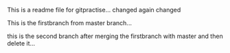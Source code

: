 This is a readme file for gitpractise... changed 
again changed

This is the firstbranch from master branch...

this is the second branch after merging the firstbranch with master and then delete it...

